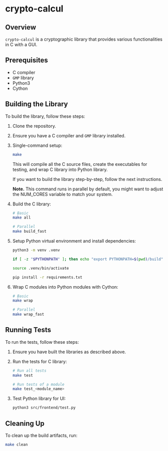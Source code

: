 # crypto-calcul

## Overview

`crypto-calcul` is a cryptographic library that provides various functionalities in C with a GUI.

## Prerequisites

- C compiler
- `GMP` library
- Python3
- Cython

## Building the Library

To build the library, follow these steps:

1. Clone the repository.

2. Ensure you have a C compiler and `GMP` library installed.

3. Single-command setup:
   ```sh
   make
   ```
   This will compile all the C source files, create the executables for testing, and wrap C library into Python library.

   If you want to build the library step-by-step, follow the next instructions.

   **Note.** This command runs in parallel by default, you might want to adjust the NUM_CORES variable to match your system.

3. Build the C library:

   ```sh
   # Basic
   make all

   # Parallel
   make build_fast
   ```

4. Setup Python virtual environment and install dependencies:
   ```sh
   python3 -m venv .venv

   if [ -z "$PYTHONPATH" ]; then echo "export PYTHONPATH=$(pwd)/build" >> .venv/bin/activate; fi

   source .venv/bin/activate

   pip install -r requirements.txt
   ```

5. Wrap C modules into Python modules with Cython:

   ```sh
   # Basic
   make wrap

   # Parallel
   make wrap_fast
   ```

## Running Tests

To run the tests, follow these steps:

1. Ensure you have built the libraries as described above.

2. Run the tests for C library:

   ```sh
   # Run all tests
   make test

   # Run tests of a module
   make test_<module_name>
   ```

3. Test Python library for UI:
   ```sh
   python3 src/frontend/test.py
   ```

## Cleaning Up

To clean up the build artifacts, run:

```sh
make clean
```
